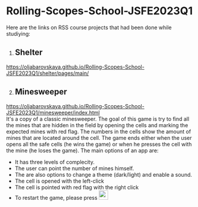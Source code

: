 # Rolling-Scopes-School-JSFE2023Q1

Here are the links on RSS course projects that had been done while studiying:
1. ## Shelter
  https://oljabarovskaya.github.io/Rolling-Scopes-School-JSFE2023Q1/shelter/pages/main/  
  
2. ## Minesweeper
  https://oljabarovskaya.github.io/Rolling-Scopes-School-JSFE2023Q1/minesweeper/index.html  
  It's a copy of a classic minesweeper. The goal of this game is try to find all the mines that are hidden in the field by opening the cells and marking the expected mines with red flag. The numbers in the cells show the amount of mines that are located around the cell. The game ends either when the user opens all the safe cells (he wins the game) or when he presses the cell with the mine (he loses the game).
The main options of an app are:
  - It has three levels of complecity.
  - The user can point the number of mines himself.
  - The are also options to change a theme (dark/light) and enable a sound.
  - The cell is opened with the left-click
  - The cell is pointed with red flag with the right click
  - To restart the game, please press <img width="25" height="25" alt="emoji" src="https://github.com/user-attachments/assets/95ed62ec-df2d-4722-99df-fc6bcf0bff35" />
 
    

